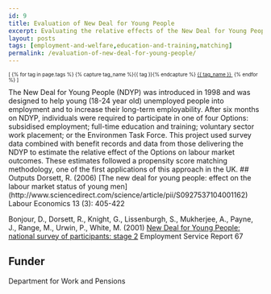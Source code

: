```yaml
---
id: 9
title: Evaluation of New Deal for Young People
excerpt: Evaluating the relative effects of the New Deal for Young People "Options"
layout: posts
tags: [employment-and-welfare,education-and-training,matching]
permalink: /evaluation-of-new-deal-for-young-people/
---
```

<div>
  <p style="font-size:.7em;">
    [
    {% for tag in page.tags %}
      {% capture tag_name %}{{ tag }}{% endcapture %}
      <a href="/{{ tag_name }}"><nobr>{{ tag_name }}</nobr>&nbsp;</a>
    {% endfor %}
    ]
  </p>
</div>
The New Deal for Young People (NDYP) was introduced in 1998 and was designed to help young (18-24 year old) unemployed people into employment and to increase their long-term employability.  After six months on NDYP, individuals were required to participate in one of four Options: subsidised employment; full-time education and training; voluntary sector work placement; or the Environmen Task Force.  This project used survey data combined with benefit records and data from those delivering the NDYP to estimate the relative effect of the Options on labour market outcomes.  These estimates followed a propensity score matching methodology, one of the first applications of this approach in the UK.
## Outputs
Dorsett, R. (2006) [The new deal for young people: effect on the labour market status of young men](http://www.sciencedirect.com/science/article/pii/S0927537104001162) Labour Economics 13 (3): 405-422

Bonjour, D., Dorsett, R., Knight, G., Lissenburgh, S., Mukherjee, A., Payne, J., Range, M., Urwin, P., White, M. (2001) [New Deal for Young People: national survey of participants: stage 2](http://westminsterresearch.wmin.ac.uk/608/1/Bonjour%2C_Dorsett%2C_Knight_2001_ESR67_final.pdf) Employment Service Report 67

## Funder
Department for Work and Pensions
